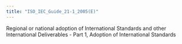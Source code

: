 ```yaml
---
title: "ISO_IEC_Guide_21-1_2005(E)"
---
```


Regional or national adoption of International Standards and other International Deliverables - Part 1, Adoption of International Standards

